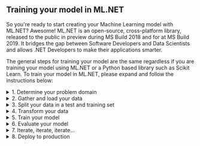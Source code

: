 ## Training your model in ML.NET
So you're ready to start creating your Machine Learning model with ML.NET? Awesome!
ML.NET is an open-source, cross-platform library, released to the public in preview during MS Build 2018 and for at MS Build 2019.
It bridges the gap between Software Developers and Data Scientists and allows .NET Developers to make their applications smarter.

The general steps for training your model are the same regardless if you are training your model using ML.NET or a Python based library such as Scikit Learn. To train your model in ML.NET, please expand and follow the instructions below:

<details>
<summary>1. Determine your problem domain</summary>
  <p>

Framing and narrowing down on the actual business problem you are attempting to solve is key for a successful Machine Learning model. A lot of the times people attempt to start with a cool algorithm or the data they have, but without a clear understanding of the problem they are trying to solve, and the dialog with Subject Matter Experts (SME's), crucial data may be overlooked and business value may not be provided. In this example, we would like to secure the banks transfers and transactions such that fraudulent activity can be avoided.
  </p>
</details>
<details>
  <summary>2. Gather and load your data</summary>
    <p>
      
Once the business problem has been determined, it's time to gather your data. In a real-world example, data is normally gathered from multiple data-sources (both public and private), aggregated and pivoted in to a workable shape. For our purposes, the data we will be using can be retrieved from [Kaggle](https://www.kaggle.com/ntnu-testimon/paysim1). 
      
Other available data-sources worth exploring are: 
    - [Google Public Datasets](https://cloud.google.com/public-datasets/)  
    - [AWS Open Data](https://aws.amazon.com/opendata/)  
    - [Open Government Data](https://www.data.gov/)  
    - [EU Open Data](https://data.europa.eu/euodp/en/data)  
   
  <details>
    <summary>2.1 Explore the dataset</summary>
   <p>
     
   - Download the dataset from Kaggle and extract the content<br/>
   - Familiarize yourself with the available features (columns)<br/>
   - Which columns are your features and which is your label (what you would like to predict)?<br/>
   - Is the dataset balanced? (hint: what's the distribution of fraudulent and non-fraudulent transactions)<br/>
   - What's the data type of the available features?<br/>
   - Does any of the columns have missing values?<br/>
   - Does any of the columns contain outliers?<br/>
   
   Exploring a large dataset can be a daunting task. Loading a dataset containing 6+ million rows in something like Excel is not always feasible due to application limitations and performance. To make life easier for us we can use an open-source Python library called **Pandas** in e.g. a Jupyter notebook.
   
   To explore the dataset using Pandas and a Jupyter notebook:
   - Navigate to the [Kaggle dataset](https://www.kaggle.com/ntnu-testimon/paysim1) and click "New Kernel". 
   - When selecting Kernel type, select "Notebook"
   - In the top-left corner, select File -> Upload Notebook
   - Upload the [Jupyter notebook](https://github.com/aslotte/mldotnet-real-time-data-streaming-workshop/blob/master/src/machine-learning/jupyter/fraudulent-transactions-jupyter-notebook.ipynb) in this repo
   - Select Run -> Run all
   - Explore the results
   
   </p>
  </details>
  <details>
    <summary>2.2 Getting started with ML.NET</summary>
    <p>
      
   Fantastic, you have gathered the required data and are now ready to dive in to ML.NET. ML.NET is distributed as a NuGet package and can be included in your solution like any other package. 
   
   To get started:
   - Create a new .NET Core v2+ console application
   - Right-click on the solution and select to "Manage NuGet Packages for Solution"
   - Search for and install the following NuGet package<br/> 
    - Microsoft.ML<br/> 
    - Microsoft.ML.FastTree<br/>
    - Microsoft.ML.LightGmb<br/>
   - Right click on the solution once again and select "Add -> Existing Item..."
   - In the file explorer window, select to view all items in the bottom right corner
   - Rename your comma-separated file containing your data to "data.csv" and select to add this as an existing item 
   - Right-click on you newly added file and select "Properties". Change to "Copy if Newer"
   
   The steps above ensures you have the correct dependencies installed and your data is ready to be worked on.
   Before we jump in to the code, let me introduce two concepts of ML.NET that we will be depending on a fair amount, **pipelines** and a **MLContext**. 
   
   Everything in ML.NET originates from an **MLContext**. The MLContext contains all the data loaders, transformers, algorithms, evaulation tools and so forth. 
   **Pipelines** is a concept heavily utilized in ML.NET, which just means that we will be creating an initial instance to which we will append operations, such as data transformations, training algorithm and so forth. 
   
   To get started, let's create an MLContext. 
   
   ```
    var mlContext = new MLContext(seed: 1)
   ```
   
   Setting the property seed to 1 ensures deterministic randomness in operations such as splitting test/train data, which is normally desired.    
   </p>
  </details>
  <details>
    <summary>2.3 Load your data in ML.NET</summary>
    <p>

If you take a look at the DataCatalog of the MLContext (F12 in the the class) you'll notice a number of ways you can load your data in to memory. Just to mention a couple, we can load data from binary, from file, from a SQL database and so forth. In this example, we will be loading our data from our comma-separated file. To do this, let's start by defining where the file resides. 
   
   Add a static member variable:
   
   ```
    private static string DataPath = "data.csv";
   ```        
   
To succesfully load our data, we need to tell ML.NET what the schema of our data looks like. Just as this is done in Entity Framework, we can do this by creating a simple POCO, with a property for each column in the dataset. Try to do this yourself by creating a class called "Transaction". 
   
Make sure to decorate each property with ColumnName and LoadColumn, where ColumnName defines the name of the column as it reads in the csv file and LoadColumn defines the index of the column.
   
   ```
    [ColumnName("step"), LoadColumn(0)]
   ```

Furthermore, the machine learning algorithms can only work on number data of type floats. Thus make sure each property containing a number is of type float.

Did you have a try? Perfect! 
<details>
  <summary>2.3.a Here's a a complete solution to validate against.</summary>
  <p>
   
    
      internal sealed class Transaction
      {
        [ColumnName("step"), LoadColumn(0)]
        public float Step { get; set; }

        [ColumnName("type"), LoadColumn(1)]
        public string Type { get; set; }

        [ColumnName("amount"), LoadColumn(2)]
        public float Amount { get; set; }

        [ColumnName("nameOrig"), LoadColumn(3)]
        public string NameOrig { get; set; }

        [ColumnName("oldbalanceOrg"), LoadColumn(4)]
        public float OldbalanceOrg { get; set; }

        [ColumnName("newbalanceOrig"), LoadColumn(5)]
        public float NewbalanceOrig { get; set; }

        [ColumnName("nameDest"), LoadColumn(6)]
        public string NameDest { get; set; }

        [ColumnName("oldbalanceDest"), LoadColumn(7)]
        public float OldbalanceDest { get; set; }

        [ColumnName("newbalanceDest"), LoadColumn(8)]
        public float NewbalanceDest { get; set; }

        [ColumnName("isFraud"), LoadColumn(9)]
        public bool IsFraud { get; set; }

        [ColumnName("isFlaggedFraud"), LoadColumn(10)]
        public float IsFlaggedFraud { get; set; }
      }
   
  </p>
</details>
  
   Once you've defined the schema, you're ready to load the data in to memory. 
   To do this, simply add the following:
   
      var data = mlContext.Data.LoadFromTextFile<Transaction>(DataPath, hasHeader: true, separatorChar: ',');
      
  The LoadFromTextFile defines the schema as a generic. To the method you'll also have to supply the path to the data, if the data contains headers or not as well as how the data is separated. In our scenario that will be comma-separated.
 </p>
</details>
</p>
</details>
<details>
<summary>3. Split your data in a test and training set</summary>
  <p>
    
A cruicial part of training a machine learning model is to be able to evaluate its performance on data not utilized when training the model. Thus, before starting to train our model, we want to make sure we put a portion of the data aside for evaluation purposes.

ML.NET features built-in functionality to perform a random split of the data in to a training and test set. 

      var testTrainData = mlContext.Data.TrainTestSplit(data);
      
Note that splitting your data in to a train and test set is strictly not always required. A technique called cross-validation can also be utilized to achieve the same result (which normally results in a better final model). We will explore this concept later on in this workshop.  

  </p>
</details>
<details>
<summary>4. Transform your data</summary>
  <p>
    
The dataset from Kaggle is in an overall great condition, as opposed to how it could look. The variables are neatly contained in columns, thus no pivoting of the data is needed. The data contains no missing values that needs to be replaced.
   
Machine Learning models are very picky in terms of data quality, so making sure that the data is top-notch is critial. We want to make sure that no columns have missing values, that the data is reasonable balanced and that no obvious outliers exists. The only main-concern we have with our data is that it is highly unbalanced. The number of fraudulent transactions to train the data on is just a couple of percents of the total dataset. If we were able to, we would idealy include additional fraudulent transactions to balance the data, but as this is not possible we will apply other techniques to counter this in a later step.

As mentioned when loading the data in to memory, machine learning algorithms function based on numerical data, and has a difficult time working with e.g. strings. Our dataset currently contains three features that contains text, **type**, **nameOrig** and **nameDest**.
To transform this features to float vectors, we can use a technique called **OneHotEncoding** which will create new binary columns for each value present in a feature space. For example, the type column contains values such as "Payment" and "Transfer". If we apply OneHotEncoding on the type column, ML.NET will create new columns, e.g. IsPayment, IsTransfer with a binary response, either 1 or 0 to define what the type is. This approach greatly increases the performance of the algorithm and allows is to converge to an optimal solution.

To perform OneHotEncoding on the type column, you can call the OneHotEncoding method located in the Transforms catalog of ML.NET as such:

    mlContext.Transforms.Categorical.OneHotEncoding("type")
    
 At this point, this is very pipelines come in to play. As we will have multiple transformation operations we would like to conduct, we can chain them all together in to a data processing pipeline:
 
    var dataProcessingPipeline = mlContext.Transforms.Categorical.OneHotEncoding("type")
                .Append(mlContext.Transforms.Categorical.OneHotEncoding("nameOrig"))
                .Append(mlContext.Transforms.Categorical.OneHotEncoding("nameDest"))
                
 Perfect. Our non-numeric features are now transformed in to a form the algorithm can understand.
 So which features do you think account for the variance in the dataset? Or put in another way, which features do you think are relevant  to include in your model? Feature engineering is a difficult topic. It's very likely that additional features may be needed to achieve a better model, or dervied features of the existing feature set may yield a better outcome. This is where it is very important to consult with a subject matter expert to understand the problem domain you're in and what data may be relevant. For our purposes, we can start off my trying to include all columns in our model, as we only have seven or so features (you may have thousends if not more in real-world example). 
 
 To define which features are relevant for the model to know about, we will have to concatenate them in to a feature vector
 This can be done as such:
 
       mlContext.Transforms.Concatenate("Features", "type", "nameOrig", "nameDest", "amount", "oldbalanceOrg", "oldbalanceDest", "newbalanceOrig", "newbalanceDest")
       
 To put it all together, your data processing pipeline will look like this:
 
             var dataProcessingPipeline = mlContext.Transforms.Categorical.OneHotEncoding("type")
                .Append(mlContext.Transforms.Categorical.OneHotEncoding("nameOrig"))
                .Append(mlContext.Transforms.Categorical.OneHotEncoding("nameDest"))
                .Append(mlContext.Transforms.Concatenate("Features", "type", "nameOrig", "nameDest", "amount", "oldbalanceOrg", "oldbalanceDest", "newbalanceOrig", "newbalanceDest")
 
  </p>
</details>
<details>
<summary>5. Train your model</summary>
  <p>
    
 Once we have created our data processing pipeline it's time to select the trainer (algorithm) to use. 
 
 The most common types of algorithms to use are:
    
   - Linear Regression <br/>
   - Nearest Neighbor <br/>
   - Naive Bayes <br/>
   - Decision Trees <br/>
   - Support Vector Machines (SVM) <br/>
   
   Each family of algorithms has its pros and cons as we will see later in this workshop, but for simplicities sake, lets start off with the most straightforward algorithm, linear regression. A variant of linear regression is logistic regression. 
   So where do you find the trainers in ML.NET? 
   The trainers are located under the given ML Task we are trying to perform. In our case we are attempting to do something called **BinaryClassification**, which is to predict one out of two possible values (thus binary). Other common ML tasks are Multi-Class Classification (three or more values), regression, clustering, anomaly detection and so forth.
   
   We can create a training pipeline using logistic linear regression as follows:
   
    var trainingPipeline =dataProcessingPipeline
        .Append(mlContext.BinaryClassification.Trainers.LbfgsLogisticRegression(labelColumnName: "isFraud"));
   
   _Note that we append the trainer to the data processing pipeline, as well as define which column we are trying to predict. Often called the label column._
   
  Once the trainer has been appended, all that remains is to using the trainingPipeline to a fit an as accurate model as possible based on the training dataset. To do this, we will use the `.Fit` method on the IEstimator interface

    var trainedModel = trainingPipeline.Fit(testTrainData.TrainSet);
  
  _Note that we are using only the training dataset to train our model_
    
  </p>
</details>
<details>  
<summary>6. Evaluate your model</summary>
  <p>
    
   Your data is in the right shape, an algorithm has been chosen and your model has been trained. Great job so far!
   Let's take a look at how accurate the model you've created is. 
   
   Evaluating your model is a two step process:
   1. Transforming your test dataset using the trained model
   2. Calculating metrics based on predicted value (in this case, if our model predicted a fraudulent transaction or not) and actual value
   
To transform your test data using the trained model, simply call the `.Transform` method on the trained model, passing in the test dataset
   
    var predictions = trainedModel.Transform(testTrainData.TestSet);
    
To calculate the metrics we will be using to benchmark our model, use the BinaryClassification evaluator on the MLContext:
      
    var metrics = mlContext.BinaryClassification.Evaluate(predictions, labelColumnName: "isFraud");
      
Let's put a break-point at this most recently added line and run the console application.
This should take about 2-5 min depending on the power of your computer. Once at debug statement, expand the properties to see the metrics. 

Wow, the accurary is 0.9988 or more precisly **99.9%**!
Hold on a minute, can we have been so lucky to chose the right algorithm at the first try to get a nearly pefect model?

Unfortunately we are not that lucky. Accuary alone can be a very misleading metric, especially for highly unbalanced datasets as the one we are working on.

If we look at the shape of the dataset given by the Jupyter notebook executed earlier we can see that we have 6,362,620 rows in the dataset, but only 8,213 are fradulent. That means **99.9%** of all transactions in the dataset are non-fraudulent. Given that, if our model is just guessing non-fradulent for all transactions it will achieve a 99.9% accuracy but miss all and any fradulent transactions. 
This is the curse of non-balanced datasets. What are some other metrics we can use together with accuracy to determine if a model truely is useful?

ML.NET provides some great documentation on [metrics](https://docs.microsoft.com/en-us/dotnet/machine-learning/resources/metrics)
For our scenario, we want to have a better measurement to determine true positives, false positives, true negatives and false negatives.

This is where to machine learning concepts, **Precision** and **Recall** comes in to play. 

- **Precision** - attempts to answer the question of how many of my positive findings are actually correct? If we only have true positives, this value will be 1
- **Recall** - attempts to answer the question of how many of actual true positives were actually correct. Recall takes in to consideration false negatives, meaning in our case fraudulent transactions that we didn't catch. If we catch all fradulent transactions then this value will be 1

Precision and Recall are normally working against each-other, meaning that you'll have to pick what is most important for you. Would you rather flag more transactions as fraudulent even if they're not, but in that case make sure not to miss any (e.g. having many false positives) or are you willing to let some fradulent transactions flow through with every actually flagged transaction being correct (e.g. having no false positives but some false negatives).

A good measurement to determine how good a classifier is, is to look at the area under the precision-recall curve. In an ideal world this value **should be 1**. If we look at how our model did, we can see that **we only got a 0.31** value which is very low.

Another good tool to use is the confusion matrix, which gives you a good overview of how many false positives or false negatives the model creates.

The confusion matrix for our model looks as follows:

|   | IsFraud  | IsNotFraud  |
|---|:--------:|:-----------:|
| IsFraud   | 84  | 721  |
| IsNotFraud  | 2  | 637,154  |


From the confusion matrix we can see that we are getting 721 false negatives and only 84 transactions were correctly labelled as fraudlent (true positives)

Given that our model is not up for the task, what can we do to improve it?  move on to the next section.

  </p>
</details>
<details>
<summary>7. Iterate, iterate, iterate...</summary>
  <p>
    
We have identified that a cause for our model not being good enough is the fact that our data is highly unbalanced. As mentioned earlier, this can be addresed by adding more transactions that are fraudulant, but that means going back and finding about 3-6 million more records that are fraudulent. This is most likely not a feasible way forward.
    
Fortunaly, there are certain algorithms that are better than others in handling highly unbalanced data. One of those are **Decision Trees**

Decision trees are versatile Machine Learning algorithms that can perform both classification and regression tasks. Decision trees creates, as the name implies, a tree-like decision structure in which observations are captured in the tree nodes and the final decision (fraudulent or non-fradulent) are captured in the leaves. Decision trees can either be binary or non-binary, depending on how many lower level nodes one node connects to.

To boost the overall prediction performance of decision trees, it is common to implement something called **Ensemble learning** in which multiple weak learners are trained, from which each individual prediction is pooled together to an overall answer. For decision trees, this is called creating a forest.

Two decision tree ensemble algorithms are **FastTreeBinary** and **FastForestBinary**

Decision trees are easily to conceptually understand, and they fairly immune to non-balanced data. However, compared to logistic regression, they do have a lot more **hyper parameters** to set, e.g. number of leaves, learning rate and so forth that makes using them and finding the optimal values a bit more complicated.

Let's take a look at the FastTreeBinary algorithm.

To implement the FastTreeBinary algorithm, substitute the line defining the trainer with the following:

    mlContext.BinaryClassification.Trainers.FastTree(new FastTreeBinaryTrainer.Options 
    { 
      NumberOfLeaves = 10, 
      NumberOfTrees = 50,  
      LabelColumnName = "isFraud", 
      FeatureColumnName = "Features" 
    }));

_Note: training this model will take a longer time as we will be training 50 individual models_

If we again run the console application to train our model, we will see the following result:

| Metric  | Value  | 
|:---|:--------:|
| Accuracy    | 99.9%  |
| AreaUnderPrecisionRecallCurve  | 0.86  | 

This is a tremendous improvement. Our area under the precision-recall curve is up to 0.86. This model can be furthered fine-tuned by altering hyper parameters such as learning curve, number of trees and so forth. For our purposes this model will due just fine.

Training a model involves a lot of iterative work to end up at the most optimal solution.
A couple of common approaches to improve a model are:

- Increasing the size of the dataset
- Adding additional features with predictive power
- Creating new derived features out of existing features
- Altering the machine learning algorithm utilized
- Fine-tuning the model with different hyper parameters

  </p>
</details>
<details>
<summary>8. Deploy to production</summary>
  <p>
    
Once we are happy with our model we will need to save it for further use. ML.NET models are saved as .zip files that later can be loaded in to a prediction engine and used to run prediction in e.g. an Azure Function or ASP.NET Core application.
   
To save the model to disk, simply add the line below:

    mlContext.Model.Save(trainedModel, data.Schema, "MLModel.zip");
    
  </p>
</details>

